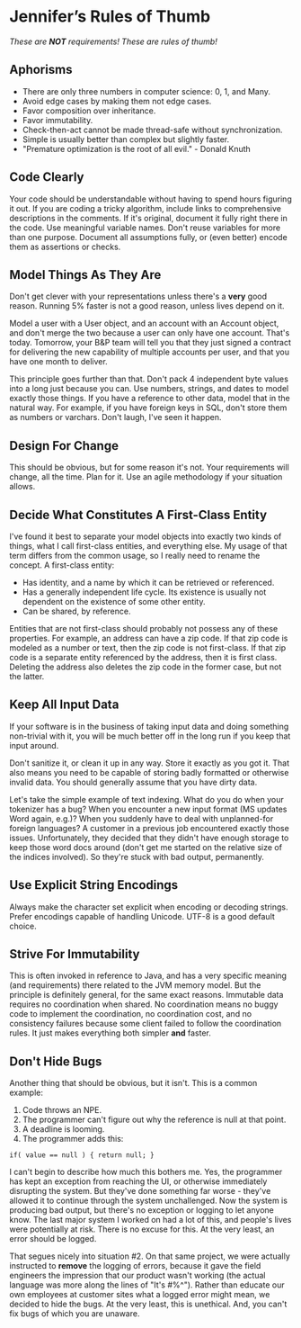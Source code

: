 # Jennifer’s Rules of Thumb
_These are **NOT** requirements! These are rules of thumb!_

## Aphorisms

* There are only three numbers in computer science: 0, 1, and Many.
* Avoid edge cases by making them not edge cases.
* Favor composition over inheritance.
* Favor immutability.
* Check-then-act cannot be made thread-safe without synchronization.
* Simple is usually better than complex but slightly faster.
* "Premature optimization is the root of all evil." - Donald Knuth

## Code Clearly

Your code should be understandable without having to spend hours
figuring it out. If you are coding a tricky algorithm, include links
to comprehensive descriptions in the comments. If it's original,
document it fully right there in the code. Use meaningful variable
names. Don't reuse variables for more than one purpose. Document all
assumptions fully, or (even better) encode them as assertions or
checks.

## Model Things As They Are

Don't get clever with your representations unless there's a **very**
good reason. Running 5% faster is not a good reason, unless lives
depend on it.

Model a user with a User object, and an account with an Account
object, and don't merge the two because a user can only have one
account. That's today. Tomorrow, your B&P team will tell you that they
just signed a contract for delivering the new capability of multiple
accounts per user, and that you have one month to deliver.

This principle goes further than that. Don't pack 4 independent byte
values into a long just because you can. Use numbers, strings, and
dates to model exactly those things. If you have a reference to other
data, model that in the natural way. For example, if you have foreign
keys in SQL, don't store them as numbers or varchars. Don't laugh,
I've seen it happen.

## Design For Change

This should be obvious, but for some reason it's not. Your
requirements will change, all the time. Plan for it. Use an agile
methodology if your situation allows.

## Decide What Constitutes A First-Class Entity

I've found it best to separate your model objects into exactly two
kinds of things, what I call first-class entities, and everything
else. My usage of that term differs from the common usage, so I really
need to rename the concept. A first-class entity:
* Has identity, and a name by which it can be retrieved or referenced.
* Has a generally independent life cycle. Its existence is usually not
dependent on the existence of some other entity.
* Can be shared, by reference.

Entities that are not first-class should probably not possess any of
these properties. For example, an address can have a zip code. If that
zip code is modeled as a number or text, then the zip code is not
first-class. If that zip code is a separate entity referenced by the
address, then it is first class. Deleting the address also deletes the
zip code in the former case, but not the latter.

## Keep All Input Data

If your software is in the business of taking input data and doing
something non-trivial with it, you will be much better off in the long
run if you keep that input around.

Don't sanitize it, or clean it up in any way. Store it exactly as you
got it. That also means you need to be capable of storing badly
formatted or otherwise invalid data. You should generally assume that
you have dirty data.

Let's take the simple example of text indexing. What do you do when
your tokenizer has a bug? When you encounter a new input format (MS
updates Word again, e.g.)? When you suddenly have to deal with
unplanned-for foreign languages? A customer in a previous job
encountered exactly those issues. Unfortunately, they decided that
they didn't have enough storage to keep those word docs around (don't
get me started on the relative size of the indices involved). So
they're stuck with bad output, permanently.

## Use Explicit String Encodings

Always make the character set explicit when encoding or decoding
strings. Prefer encodings capable of handling Unicode. UTF-8 is a good
default choice.

## Strive For Immutability

This is often invoked in reference to Java, and has a very specific
meaning (and requirements) there related to the JVM memory model. But
the principle is definitely general, for the same exact reasons.
Immutable data requires no coordination when shared. No coordination
means no buggy code to implement the coordination, no coordination
cost, and no consistency failures because some client failed to follow
the coordination rules. It just makes everything both simpler **and**
faster.

## Don't Hide Bugs

Another thing that should be obvious, but it isn't. This is a common example:
1. Code throws an NPE.
1. The programmer can't figure out why the reference is null at that point.
1. A deadline is looming.
1. The programmer adds this:
```
if( value == null ) { return null; }
```
I can't begin to describe how much this bothers me. Yes, the
programmer has kept an exception from reaching the UI, or otherwise
immediately disrupting the system. But they've done something far
worse - they've allowed it to continue through the system
unchallenged. Now the system is producing bad output, but there's no
exception or logging to let anyone know. The last major system I
worked on had a lot of this, and people's lives were potentially at
risk. There is no excuse for this. At the very least, an error should
be logged.

That segues nicely into situation #2. On that same project, we were
actually instructed to **remove** the logging of errors, because it
gave the field engineers the impression that our product wasn't
working (the actual language was more along the lines of "It's #%^").
Rather than educate our own employees at customer sites what a logged
error might mean, we decided to hide the bugs. At the very least, this
is unethical. And, you can't fix bugs of which you are unaware.

